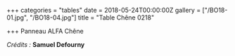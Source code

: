 +++
categories = "tables"
date = 2018-05-24T00:00:00Z
gallery = ["/BO18-01.jpg", "/BO18-04.jpg"]
title = "Table Chêne 0218"

+++
Panneau ALFA Chêne

_Crédits :_ **Samuel Defourny**